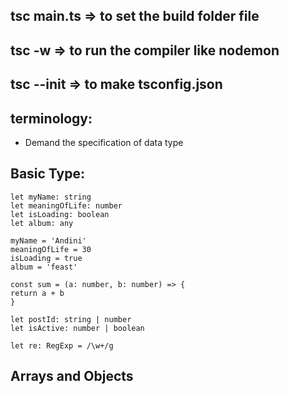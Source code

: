 ## tsc main.ts => to set the build folder file

## tsc -w => to run the compiler like nodemon

## tsc --init => to make tsconfig.json

## terminology:

- Demand the specification of data type

## Basic Type:

```
let myName: string
let meaningOfLife: number
let isLoading: boolean
let album: any

myName = 'Andini'
meaningOfLife = 30
isLoading = true
album = 'feast'

const sum = (a: number, b: number) => {
return a + b
}

let postId: string | number
let isActive: number | boolean

let re: RegExp = /\w+/g

```

## Arrays and Objects
